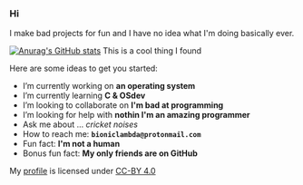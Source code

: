 ### Hi

I make bad projects for fun and I have no idea what I'm doing basically ever.


[![Anurag's GitHub stats](https://github-readme-stats.vercel.app/api?username=bioniclambda)](https://github.com/anuraghazra/github-readme-stats)
This is a cool thing I found

Here are some ideas to get you started:

- I’m currently working on **an operating system**
- I’m currently learning **C & OSdev**
- I’m looking to collaborate on **I'm bad at programming**
- I’m looking for help with **nothin I'm an amazing programmer**
- Ask me about ... *cricket noises*
- How to reach me: **`bioniclambda@protonmail.com`**
- Fun fact: **I'm not a human**
- Bonus fun fact: **My only friends are on GitHub**

My [profile](https://avatars.githubusercontent.com/u/80077386?v=4) is licensed under [CC-BY 4.0](https://creativecommons.org/licenses/by/4.0/)
